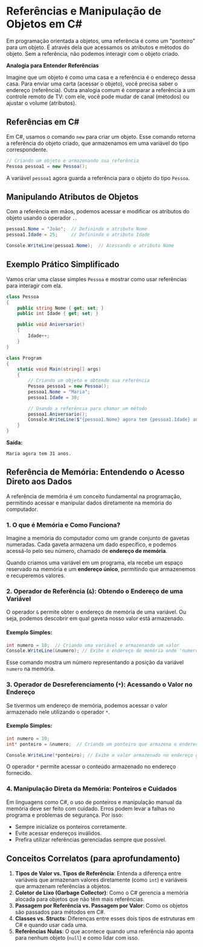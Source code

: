 # Referências e Manipulação de Objetos em C#

Em programação orientada a objetos, uma referência é como um "ponteiro" para um objeto. É através dela que acessamos os atributos e métodos do objeto. Sem a referência, não podemos interagir com o objeto criado.

**Analogia para Entender Referências**

Imagine que um objeto é como uma casa e a referência é o endereço dessa casa. Para enviar uma carta (acessar o objeto), você precisa saber o endereço (referência). Outra analogia comum é comparar a referência a um controle remoto de TV: com ele, você pode mudar de canal (métodos) ou ajustar o volume (atributos).

## Referências em C#

Em C#, usamos o comando `new` para criar um objeto. Esse comando retorna a referência do objeto criado, que armazenamos em uma variável do tipo correspondente.

```csharp
// Criando um objeto e armazenando sua referência
Pessoa pessoa1 = new Pessoa();
```

A variável `pessoa1` agora guarda a referência para o objeto do tipo `Pessoa`.

## Manipulando Atributos de Objetos

Com a referência em mãos, podemos acessar e modificar os atributos do objeto usando o operador `.`.

```csharp
pessoa1.Nome = "João";  // Definindo o atributo Nome
pessoa1.Idade = 25;     // Definindo o atributo Idade

Console.WriteLine(pessoa1.Nome);  // Acessando o atributo Nome
```

## Exemplo Prático Simplificado

Vamos criar uma classe simples `Pessoa` e mostrar como usar referências para interagir com ela.

```csharp
class Pessoa
{
    public string Nome { get; set; }
    public int Idade { get; set; }

    public void Aniversario()
    {
        Idade++;
    }
}

class Program
{
    static void Main(string[] args)
    {
        // Criando um objeto e obtendo sua referência
        Pessoa pessoa1 = new Pessoa();
        pessoa1.Nome = "Maria";
        pessoa1.Idade = 30;

        // Usando a referência para chamar um método
        pessoa1.Aniversario();
        Console.WriteLine($"{pessoa1.Nome} agora tem {pessoa1.Idade} anos.");
    }
}
```

**Saída:**

```
Maria agora tem 31 anos.
```

## Referência de Memória: Entendendo o Acesso Direto aos Dados

A referência de memória é um conceito fundamental na programação, permitindo acessar e manipular dados diretamente na memória do computador.

### 1. O que é Memória e Como Funciona?

Imagine a memória do computador como um grande conjunto de gavetas numeradas. Cada gaveta armazena um dado específico, e podemos acessá-lo pelo seu número, chamado de **endereço de memória**.

Quando criamos uma variável em um programa, ela recebe um espaço reservado na memória e um **endereço único**, permitindo que armazenemos e recuperemos valores.

### 2. Operador de Referência (`&`): Obtendo o Endereço de uma Variável

O operador `&` permite obter o endereço de memória de uma variável. Ou seja, podemos descobrir em qual gaveta nosso valor está armazenado.

#### Exemplo Simples:

```c#
int numero = 10;  // Criando uma variável e armazenando um valor
Console.WriteLine(&numero); // Exibe o endereço de memória onde 'numero' está guardado
```

Esse comando mostra um número representando a posição da variável `numero` na memória.

### 3. Operador de Desreferenciamento (`*`): Acessando o Valor no Endereço

Se tivermos um endereço de memória, podemos acessar o valor armazenado nele utilizando o operador `*`.

#### Exemplo Simples:

```c#
int numero = 10;
int* ponteiro = &numero;  // Criando um ponteiro que armazena o endereço de 'numero'

Console.WriteLine(*ponteiro); // Exibe o valor armazenado no endereço guardado por 'ponteiro'
```

O operador `*` permite acessar o conteúdo armazenado no endereço fornecido.

### 4. Manipulação Direta da Memória: Ponteiros e Cuidados

Em linguagens como C#, o uso de ponteiros e manipulação manual da memória deve ser feito com cuidado. Erros podem levar a falhas no programa e problemas de segurança. Por isso:

- Sempre inicialize os ponteiros corretamente.
- Evite acessar endereços inválidos.
- Prefira utilizar referências gerenciadas sempre que possível.

## Conceitos Correlatos (para aprofundamento)

1. **Tipos de Valor vs. Tipos de Referência**: Entenda a diferença entre variáveis que armazenam valores diretamente (como `int`) e variáveis que armazenam referências a objetos.
2. **Coletor de Lixo (Garbage Collector)**: Como o C# gerencia a memória alocada para objetos que não têm mais referências.
3. **Passagem por Referência vs. Passagem por Valor**: Como os objetos são passados para métodos em C#.
4. **Classes vs. Structs**: Diferenças entre esses dois tipos de estruturas em C# e quando usar cada uma.
5. **Referências Nulas**: O que acontece quando uma referência não aponta para nenhum objeto (`null`) e como lidar com isso.
